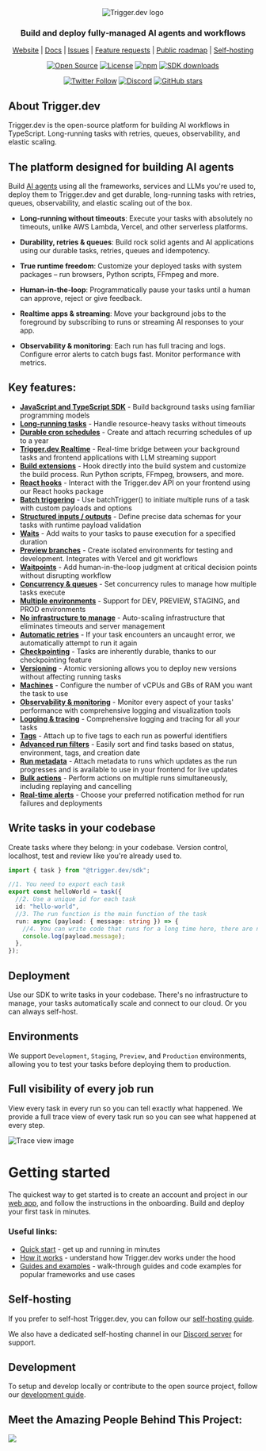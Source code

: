<div align="center">
<picture>
  <source media="(prefers-color-scheme: dark)" srcset="https://imagedelivery.net/3TbraffuDZ4aEf8KWOmI_w/a45d1fa2-0ae8-4a39-4409-f4f934bfae00/public">
  <source media="(prefers-color-scheme: light)" srcset="https://imagedelivery.net/3TbraffuDZ4aEf8KWOmI_w/3f5ad4c1-c4c8-4277-b622-290e7f37bd00/public">
  <img alt="Trigger.dev logo" src="https://imagedelivery.net/3TbraffuDZ4aEf8KWOmI_w/a45d1fa2-0ae8-4a39-4409-f4f934bfae00/public">
</picture>
  
### Build and deploy fully‑managed AI agents and workflows

[Website](https://trigger.dev) | [Docs](https://trigger.dev/docs) | [Issues](https://github.com/triggerdotdev/trigger.dev/issues) | [Feature requests](https://triggerdev.featurebase.app/) | [Public roadmap](https://triggerdev.featurebase.app/roadmap) | [Self-hosting](https://trigger.dev/docs/self-hosting/overview)

[![Open Source](https://img.shields.io/badge/Open%20Source-%E2%9D%A4-red.svg)](https://github.com/triggerdotdev/trigger.dev)
[![License](https://img.shields.io/badge/license-Apache%202.0-blue.svg)](https://github.com/triggerdotdev/trigger.dev/blob/main/LICENSE)
[![npm](https://img.shields.io/npm/v/@trigger.dev/sdk.svg?label=npm)](https://www.npmjs.com/package/@trigger.dev/sdk)
[![SDK downloads](https://img.shields.io/npm/dm/@trigger.dev/sdk.svg?label=SDK%20downloads)](https://www.npmjs.com/package/@trigger.dev/sdk)

[![Twitter Follow](https://img.shields.io/twitter/follow/triggerdotdev?style=social)](https://twitter.com/triggerdotdev)
[![Discord](https://img.shields.io/discord/1066956501299777596?logo=discord&logoColor=white&color=7289da)](https://discord.gg/nkqV9xBYWy)
[![GitHub stars](https://img.shields.io/github/stars/triggerdotdev/trigger.dev?style=social)](https://github.com/triggerdotdev/trigger.dev)

</div>

## About Trigger.dev

Trigger.dev is the open-source platform for building AI workflows in TypeScript. Long-running tasks with retries, queues, observability, and elastic scaling.

## The platform designed for building AI agents

Build [AI agents](https://trigger.dev/product/ai-agents) using all the frameworks, services and LLMs you're used to, deploy them to Trigger.dev and get durable, long-running tasks with retries, queues, observability, and elastic scaling out of the box.

- **Long-running without timeouts**: Execute your tasks with absolutely no timeouts, unlike AWS Lambda, Vercel, and other serverless platforms.

- **Durability, retries & queues**: Build rock solid agents and AI applications using our durable tasks, retries, queues and idempotency.

- **True runtime freedom**: Customize your deployed tasks with system packages – run browsers, Python scripts, FFmpeg and more.

- **Human-in-the-loop**: Programmatically pause your tasks until a human can approve, reject or give feedback.

- **Realtime apps & streaming**: Move your background jobs to the foreground by subscribing to runs or streaming AI responses to your app.

- **Observability & monitoring**: Each run has full tracing and logs. Configure error alerts to catch bugs fast. Monitor performance with metrics.

## Key features:

- **[JavaScript and TypeScript SDK](https://trigger.dev/docs/tasks/overview)** - Build background tasks using familiar programming models
- **[Long-running tasks](https://trigger.dev/docs/runs/max-duration)** - Handle resource-heavy tasks without timeouts
- **[Durable cron schedules](https://trigger.dev/product/scheduled-tasks)** - Create and attach recurring schedules of up to a year
- **[Trigger.dev Realtime](https://trigger.dev/product/realtime)** - Real-time bridge between your background tasks and frontend applications with LLM streaming support
- **[Build extensions](https://trigger.dev/docs/config/extensions/overview#build-extensions)** - Hook directly into the build system and customize the build process. Run Python scripts, FFmpeg, browsers, and more.
- **[React hooks](https://trigger.dev/docs/frontend/react-hooks#react-hooks)** - Interact with the Trigger.dev API on your frontend using our React hooks package
- **[Batch triggering](https://trigger.dev/docs/triggering#tasks-batchtrigger)** - Use batchTrigger() to initiate multiple runs of a task with custom payloads and options
- **[Structured inputs / outputs](https://trigger.dev/docs/tasks/schemaTask#schematask)** - Define precise data schemas for your tasks with runtime payload validation
- **[Waits](https://trigger.dev/docs/wait)** - Add waits to your tasks to pause execution for a specified duration
- **[Preview branches](https://trigger.dev/docs/deployment/preview-branches)** - Create isolated environments for testing and development. Integrates with Vercel and git workflows
- **[Waitpoints](https://trigger.dev/docs/upgrade-to-v4#wait-tokens)** - Add human-in-the-loop judgment at critical decision points without disrupting workflow
- **[Concurrency & queues](https://trigger.dev/product/concurrency-and-queues)** - Set concurrency rules to manage how multiple tasks execute
- **[Multiple environments](https://trigger.dev/docs/how-it-works#dev-mode)** - Support for DEV, PREVIEW, STAGING, and PROD environments
- **[No infrastructure to manage](https://trigger.dev/docs/how-it-works#trigger-dev-architecture)** - Auto-scaling infrastructure that eliminates timeouts and server management
- **[Automatic retries](https://trigger.dev/docs/errors-retrying)** - If your task encounters an uncaught error, we automatically attempt to run it again
- **[Checkpointing](https://trigger.dev/docs/how-it-works#the-checkpoint-resume-system)** - Tasks are inherently durable, thanks to our checkpointing feature
- **[Versioning](https://trigger.dev/docs/versioning)** - Atomic versioning allows you to deploy new versions without affecting running tasks
- **[Machines](https://trigger.dev/docs/machines)** - Configure the number of vCPUs and GBs of RAM you want the task to use
- **[Observability & monitoring](https://trigger.dev/product/observability-and-monitoring)** - Monitor every aspect of your tasks' performance with comprehensive logging and visualization tools
- **[Logging & tracing](https://trigger.dev/docs/logging)** - Comprehensive logging and tracing for all your tasks
- **[Tags](https://trigger.dev/docs/tags#tags)** - Attach up to five tags to each run as powerful identifiers
- **[Advanced run filters](/product/observability-and-monitoring#advanced-filters)** - Easily sort and find tasks based on status, environment, tags, and creation date
- **[Run metadata](https://trigger.dev/docs/runs/metadata#run-metadata)** - Attach metadata to runs which updates as the run progresses and is available to use in your frontend for live updates
- **[Bulk actions](https://trigger.dev/docs/bulk-actions)** - Perform actions on multiple runs simultaneously, including replaying and cancelling
- **[Real-time alerts](https://trigger.dev/product/observability-and-monitoring#alerts)** - Choose your preferred notification method for run failures and deployments

## Write tasks in your codebase

Create tasks where they belong: in your codebase. Version control, localhost, test and review like you're already used to.

```ts
import { task } from "@trigger.dev/sdk";

//1. You need to export each task
export const helloWorld = task({
  //2. Use a unique id for each task
  id: "hello-world",
  //3. The run function is the main function of the task
  run: async (payload: { message: string }) => {
    //4. You can write code that runs for a long time here, there are no timeouts
    console.log(payload.message);
  },
});
```

## Deployment

Use our SDK to write tasks in your codebase. There's no infrastructure to manage, your tasks automatically scale and connect to our cloud. Or you can always self-host.

## Environments

We support `Development`, `Staging`, `Preview`, and `Production` environments, allowing you to test your tasks before deploying them to production.

## Full visibility of every job run

View every task in every run so you can tell exactly what happened. We provide a full trace view of every task run so you can see what happened at every step.

![Trace view image](https://imagedelivery.net/3TbraffuDZ4aEf8KWOmI_w/7c1b347f-004c-4482-38a7-3f6fa9c00d00/public)

# Getting started

The quickest way to get started is to create an account and project in our [web app](https://cloud.trigger.dev), and follow the instructions in the onboarding. Build and deploy your first task in minutes.

### Useful links:

- [Quick start](https://trigger.dev/docs/quick-start) - get up and running in minutes
- [How it works](https://trigger.dev/docs/v3/how-it-works) - understand how Trigger.dev works under the hood
- [Guides and examples](https://trigger.dev/docs/guides/introduction) - walk-through guides and code examples for popular frameworks and use cases

## Self-hosting

If you prefer to self-host Trigger.dev, you can follow our [self-hosting guide](https://trigger.dev/docs/v3/open-source-self-hosting#overview).

We also have a dedicated self-hosting channel in our [Discord server](https://trigger.dev/discord) for support.

## Development

To setup and develop locally or contribute to the open source project, follow our [development guide](./CONTRIBUTING.md).

## Meet the Amazing People Behind This Project:

<a href="https://github.com/triggerdotdev/trigger.dev/graphs/contributors">
  <img src="https://contrib.rocks/image?repo=triggerdotdev/trigger.dev" />
</a>
